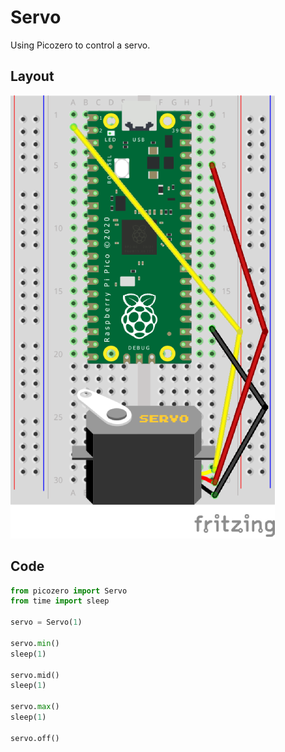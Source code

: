 # Servo

Using Picozero to control a servo.

## Layout

![Servo Layout](media/servo.png)

## Code

``` python
from picozero import Servo
from time import sleep

servo = Servo(1)

servo.min()
sleep(1)

servo.mid()
sleep(1)

servo.max()
sleep(1)

servo.off()
```
